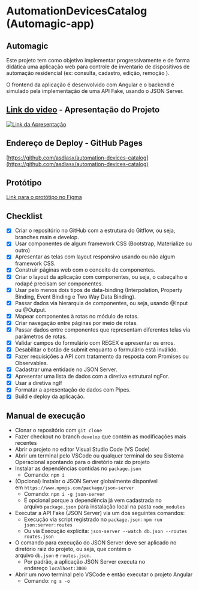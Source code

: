 # AutomationDevicesCatalog (Automagic-app)

## Automagic

Este projeto tem como objetivo implementar progressivamente e de forma didática uma aplicação web para controle de inventario de dispositivos de automação residencial (ex: consulta, cadastro, edição, remoção ).

O frontend da aplicação é desenvolvido com Angular e o backend é simulado pela implementação de uma API Fake, usando o JSON Server.

## [Link do video](https://youtu.be/WhowfSt4ElU) - Apresentação do Projeto

[![Link da Apresentação](https://img.youtube.com/vi/WhowfSt4ElU/0.jpg)](https://youtu.be/WhowfSt4ElU)

## [](https://github.com/asdias/aserdefinido---github-pages)Endereço de Deploy - GitHub Pages

[https://github.com/asdiasx/automation-devices-catalog](https://github.com/asdiasx/automation-devices-catalog)

## Protótipo

[Link para o protótipo no Figma](https://www.figma.com/file/213t22ANCcS5HWd8ZTy3ZZ/Automagic?type=design&node-id=1%3A2&mode=design&t=Y2zApc6BA09CQFqg-1)

## [](https://github.com/utfpr-gp/roubank-app/blob/master/README.md#checklist)Checklist

- [x] Criar o repositório no GitHub com a estrutura do Gitflow, ou seja, branches main e develop.
- [x] Usar componentes de algum framework CSS (Bootstrap, Materialize ou outro)
- [x] Apresentar as telas com layout responsivo usando ou não algum framework CSS.
- [x] Construir páginas web com o conceito de componentes.
- [x] Criar o layout da aplicação com componentes, ou seja, o cabeçalho e rodapé precisam ser componentes.
- [x] Usar pelo menos dois tipos de data-binding (Interpolation, Property Binding, Event Binding e Two Way Data Binding).
- [x] Passar dados via hierarquia de componentes, ou seja, usando @Input ou @Output.
- [x] Mapear componentes à rotas no módulo de rotas.
- [x] Criar navegação entre páginas por meio de rotas.
- [x] Passar dados entre componentes que representam diferentes telas via parâmetros de rotas.
- [x] Validar campos do formulário com REGEX e apresentar os erros.
- [x] Desabilitar o botão de submit enquanto o formulário está inválido.
- [x] Fazer requisições a API com tratamento da resposta com Promises ou Observables.
- [x] Cadastrar uma entidade no JSON Server.
- [x] Apresentar uma lista de dados com a diretiva estrutural ngFor.
- [x] Usar a diretiva ngIf
- [x] Formatar a apresentação de dados com Pipes.
- [x] Build e deploy da aplicação.

## [](https://github.com/utfpr-gp/roubank-app/blob/master/README.md#manual-de-execu%C3%A7%C3%A3o)Manual de execução

- Clonar o repositório com `git clone`
- Fazer checkout no branch `develop` que contém as modificações mais recentes
- Abrir o projeto no editor Visual Studio Code (VS Code)
- Abrir um terminal pelo VSCode ou qualquer terminal do seu Sistema Operacional apontando para o diretório raiz do projeto
- Instalar as dependências contidas no `package.json`
  - Comando: `npm i`
- (Opcional) Instalar o JSON Server globalmente disponível em `https://www.npmjs.com/package/json-server`
  - Comando: `npm i -g json-server`
  - É opcional porque a dependência já vem cadastrada no arquivo `package.json` para instalação local na pasta `node_modules`
- Executar a API Fake (JSON Server) via um dos seguintes comandos:
  - Execução via script registrado no `package.json`: `npm run json:server:routes`
  - Ou via Execução explícita: `json-server --watch db.json --routes routes.json`
- O comando para execução do JSON Server deve ser aplicado no diretório raiz do projeto, ou seja, que contém o arquivo `db.json` e `routes.json`.
  - Por padrão, a aplicação JSON Server executa no endereço `localhost:3000`
- Abrir um novo terminal pelo VSCode e então executar o projeto Angular
  - Comando: `ng s -o`
